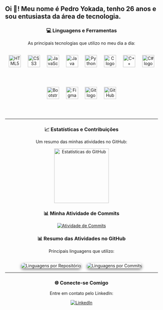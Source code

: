 <h2 align="left">Oi 👋! Meu nome é Pedro Yokada, tenho 26 anos e sou entusiasta da área de tecnologia.</h2>

<div align="center">
  <h3>💻 Linguagens e Ferramentas</h3>
  <p>As principais tecnologias que utilizo no meu dia a dia:</p>
  <br>
  
  <!-- Linguagens -->
  <img src="https://cdn.jsdelivr.net/gh/devicons/devicon/icons/html5/html5-original.svg" height="40" alt="HTML5 logo" />
  <img width="15" />
  <img src="https://cdn.jsdelivr.net/gh/devicons/devicon/icons/css3/css3-original.svg" height="40" alt="CSS3 logo" />
  <img width="15" />
  <img src="https://cdn.jsdelivr.net/gh/devicons/devicon/icons/javascript/javascript-original.svg" height="40" alt="JavaScript logo" />
  <img width="15" />
  <img src="https://cdn.jsdelivr.net/gh/devicons/devicon/icons/java/java-original.svg" height="40" alt="Java logo" />
  <img width="15" />
  <img src="https://cdn.jsdelivr.net/gh/devicons/devicon/icons/python/python-original.svg" height="40" alt="Python logo" />
  <img width="15" />
  <img src="https://cdn.jsdelivr.net/gh/devicons/devicon/icons/c/c-original.svg" height="40" alt="C logo" />
  <img width="15" />
  <img src="https://cdn.jsdelivr.net/gh/devicons/devicon/icons/cplusplus/cplusplus-original.svg" height="40" alt="C++ logo" />
  <img width="15" />
  <img src="https://cdn.jsdelivr.net/gh/devicons/devicon/icons/csharp/csharp-original.svg" height="40" alt="C# logo" />
  
  <br><br>
  
  <!-- Ferramentas -->
  <img src="https://cdn.jsdelivr.net/gh/devicons/devicon/icons/bootstrap/bootstrap-original.svg" height="40" alt="Bootstrap logo" />
  <img width="15" />
  <img src="https://cdn.jsdelivr.net/gh/devicons/devicon/icons/figma/figma-original.svg" height="40" alt="Figma logo" />
  <img width="15" />
  <img src="https://cdn.jsdelivr.net/gh/devicons/devicon/icons/git/git-original.svg" height="40" alt="Git logo" />
  <img width="15" />
  <img src="https://cdn.jsdelivr.net/gh/devicons/devicon/icons/github/github-original.svg" height="40" alt="GitHub logo" />
  
  <br><br>
</div>



---

<div align="center">
  <h3>📈 Estatísticas e Contribuições</h3>
  <p>Um resumo das minhas atividades no GitHub:</p>
  <div>
    <img height="180em" src="https://github-readme-stats.vercel.app/api?username=PedroYokada&show_icons=true&theme=radical&count_private=true" alt="Estatísticas do GitHub" />
  </div>
</div>

<div align="center">
  <h3>📊 Minha Atividade de Commits</h3>
  <a href="https://github.com/PedroYokada">
    <img src="https://github-readme-streak-stats.herokuapp.com/?user=PedroYokada&theme=radical" alt="Atividade de Commits" />
  </a>
</div>

<div align="center">
  <h3>📊 Resumo das Atividades no GitHub</h3>
  <p>Principais linguagens que utilizo:</p>
  <br>
  <div style="display: flex; justify-content: center; gap: 20px;">
    <img src="https://github-profile-summary-cards.vercel.app/api/cards/repos-per-language?username=PedroYokada&theme=radical" alt="Linguagens por Repositório" style="border-radius: 8px; box-shadow: 0 4px 10px rgba(0, 0, 0, 0.5);" />
    <img src="https://github-profile-summary-cards.vercel.app/api/cards/most-commit-language?username=PedroYokada&theme=radical" alt="Linguagens por Commits" style="border-radius: 8px; box-shadow: 0 4px 10px rgba(0, 0, 0, 0.5);" />
  </div>
</div>


---

<div align="center">
  <h3>🌐 Conecte-se Comigo</h3>
  <p>Entre em contato pelo LinkedIn:</p>
  <a href="https://www.linkedin.com/in/pedro-yokada-a20385114" target="_blank">
    <img src="https://img.shields.io/badge/LinkedIn-0A66C2?style=for-the-badge&logo=linkedin&logoColor=white" alt="LinkedIn" />
  </a>
</div>




